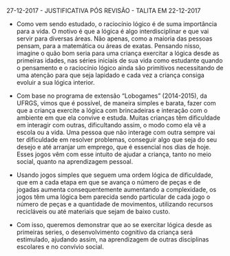 27-12-2017 - JUSTIFICATIVA PÓS REVISÃO - TALITA EM 22-12-2017

- Como vem sendo estudado, o raciocínio lógico é de suma importância para a vida. O motivo é que a lógica é algo interdisciplinar e que vai servir para diversas áreas. Não apenas, como a maioria das pessoas pensam, para a matemática ou áreas de exatas. Pensando nisso, imagine o quão bom seria para uma criança exercitar a lógica desde as primeiras idades, nas séries iniciais de sua vida como estudante quando o pensamento e o raciocínio lógico ainda são primitivos necessitando de uma atenção para que seja lapidado e cada vez a criança consiga evoluir a sua lógica interior.

- Com base no programa de extensão “Lobogames” (2014-2015), da UFRGS, vimos que é possível, de maneira simples e barata, fazer com que a criança exercite a lógica com brincadeiras e interação com o ambiente em que ela convive e estuda. Muitas crianças têm dificuldade em interagir com outras, dificultando assim, o modo como ela vê a escola ou a vida. Uma pessoa que não interage com outra sempre vai ter dificuldade em resolver problemas, conseguir algo que seja do seu desejo e até arranjar um emprego, que é essencial nos dias de hoje. Esses jogos vêm com esse intuito de ajudar a criança, tanto no meio social, quanto na aprendizagem pessoal.

- Usando jogos simples que seguem uma ordem lógica de dificuldade, que em a cada etapa em que se avança o número de peças e de jogadas aumenta consequentemente aumentando a complexidade, os jogos têm uma lógica bem parecida sendo particular de cada jogo o número de peças e a quantidade de movimentos, utilizando recursos recicláveis ou até materiais que sejam de baixo custo.

- Com isso, queremos demonstrar que ao se exercitar lógica desde as primeiras series, o desenvolvimento cognitivo da criança será estimulado, ajudando assim, na aprendizagem de outras disciplinas escolares e no convívio social.



